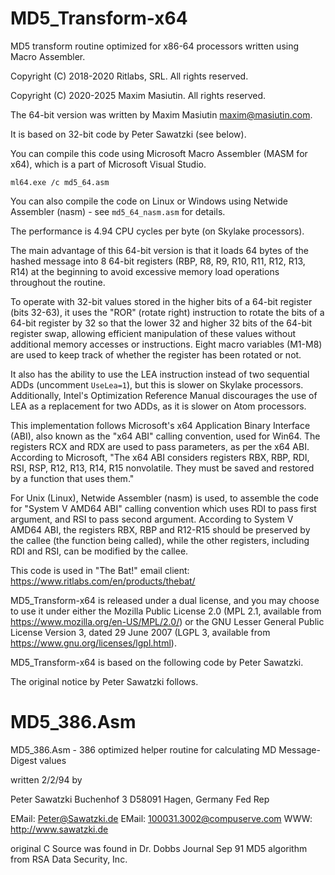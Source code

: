 # MD5_Transform-x64
MD5 transform routine optimized for x86-64 processors written using Macro Assembler.

Copyright (C) 2018-2020 Ritlabs, SRL. All rights reserved.

Copyright (C) 2020-2025 Maxim Masiutin. All rights reserved.

The 64-bit version was written by Maxim Masiutin <maxim@masiutin.com>.

It is based on 32-bit code by Peter Sawatzki (see below).

You can compile this code using Microsoft Macro Assembler (MASM for x64),
which is a part of Microsoft Visual Studio.
```
ml64.exe /c md5_64.asm
```

You can also compile the code on Linux or Windows using Netwide Assembler (nasm) - see `md5_64_nasm.asm` for details.

The performance is 4.94 CPU cycles per byte (on Skylake processors).

The main advantage of this 64-bit version is that it loads 64 bytes of the hashed message into 8 64-bit registers (RBP, R8, R9, R10, R11, R12, R13, R14) at the beginning to avoid excessive memory load operations throughout the routine.

To operate with 32-bit values stored in the higher bits of a 64-bit register (bits 32-63), it uses the "ROR" (rotate right) instruction to rotate the bits of a 64-bit register by 32 so that the lower 32 and higher 32 bits of the 64-bit register swap, allowing efficient manipulation of these values without additional memory accesses or instructions. Eight macro variables (M1-M8) are used to keep track of whether the register has been rotated or not.

It also has the ability to use the LEA instruction instead of two sequential ADDs (uncomment `UseLea=1`), but this is slower on Skylake processors. Additionally, Intel's Optimization Reference Manual discourages the use of LEA as a replacement for two ADDs, as it is slower on Atom processors.

This implementation follows Microsoft's x64 Application Binary Interface (ABI), also known as the "x64 ABI" calling convention, used for Win64. The registers RCX and RDX are used to pass parameters, as per the x64 ABI. According to Microsoft, "The x64 ABI considers registers RBX, RBP, RDI, RSI, RSP, R12, R13, R14, R15 nonvolatile. They must be saved and restored by a function that uses them."

For Unix (Linux), Netwide Assembler (nasm) is used, to assemble the code for "System V AMD64 ABI" calling convention which uses RDI to pass first argument, and RSI to pass second argument. According to System V AMD64 ABI, the registers RBX, RBP and R12-R15 should be preserved by the callee (the function being called), while the other registers, including RDI and RSI, can be modified by the callee.

This code is used in "The Bat!" email client:  
https://www.ritlabs.com/en/products/thebat/

MD5_Transform-x64 is released under a dual license, and you may choose to use it under either the Mozilla Public License 2.0 (MPL 2.1, available from https://www.mozilla.org/en-US/MPL/2.0/) or the GNU Lesser General Public License Version 3, dated 29 June 2007 (LGPL 3, available from https://www.gnu.org/licenses/lgpl.html).

MD5_Transform-x64 is based on the following code by Peter Sawatzki.

The original notice by Peter Sawatzki follows.

# MD5_386.Asm
MD5_386.Asm   -  386 optimized helper routine for calculating
                 MD Message-Digest values

written 2/2/94 by

Peter Sawatzki
Buchenhof 3
D58091 Hagen, Germany Fed Rep

EMail: Peter@Sawatzki.de
EMail: 100031.3002@compuserve.com
WWW:   http://www.sawatzki.de


original C Source was found in Dr. Dobbs Journal Sep 91
MD5 algorithm from RSA Data Security, Inc.
